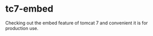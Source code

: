tc7-embed
=========

Checking out the embed feature of tomcat 7 and convenient it is for production use.
